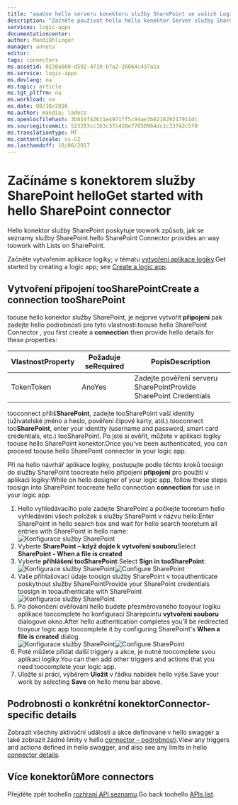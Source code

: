 ```yaml
---
title: "aaaUse hello serveru konektoru služby SharePoint ve vašich Logic Apps | Microsoft Docs"
description: "Začněte používat hello hello konektor Server služby SharePoint ve vašich Logic apps"
services: logic-apps
documentationcenter: 
author: MandiOhlinger
manager: anneta
editor: 
tags: connectors
ms.assetid: 0238a060-d592-4719-b7a2-26064c437a1a
ms.service: logic-apps
ms.devlang: na
ms.topic: article
ms.tgt_pltfrm: na
ms.workload: na
ms.date: 08/18/2016
ms.author: mandia; ladocs
ms.openlocfilehash: 3b814f42611e4971ff5c94ae3b021829217911dc
ms.sourcegitcommit: 523283cc1b3c37c428e77850964dc1c33742c5f0
ms.translationtype: MT
ms.contentlocale: cs-CZ
ms.lasthandoff: 10/06/2017
---
```

# <a name="get-started-with-hello-sharepoint-connector"></a><span data-ttu-id="15943-103">Začínáme s konektorem služby SharePoint hello</span><span class="sxs-lookup"><span data-stu-id="15943-103">Get started with hello SharePoint connector</span></span>
<span data-ttu-id="15943-104">Hello konektor služby SharePoint poskytuje toowork způsob, jak se seznamy služby SharePoint.</span><span class="sxs-lookup"><span data-stu-id="15943-104">hello SharePoint Connector provides an way toowork with Lists on SharePoint.</span></span>

<span data-ttu-id="15943-105">Začněte vytvořením aplikace logiky; v tématu [vytvoření aplikace logiky](../logic-apps/logic-apps-create-a-logic-app.md).</span><span class="sxs-lookup"><span data-stu-id="15943-105">Get started by creating a logic app; see [Create a logic app](../logic-apps/logic-apps-create-a-logic-app.md).</span></span>

## <a name="create-a-connection-toosharepoint"></a><span data-ttu-id="15943-106">Vytvoření připojení tooSharePoint</span><span class="sxs-lookup"><span data-stu-id="15943-106">Create a connection tooSharePoint</span></span>
<span data-ttu-id="15943-107">toouse hello konektor služby SharePoint, je nejprve vytvořit **připojení** pak zadejte hello podrobnosti pro tyto vlastnosti:</span><span class="sxs-lookup"><span data-stu-id="15943-107">toouse hello SharePoint Connector , you first create a **connection** then provide hello details for these properties:</span></span> 

| <span data-ttu-id="15943-108">Vlastnost</span><span class="sxs-lookup"><span data-stu-id="15943-108">Property</span></span> | <span data-ttu-id="15943-109">Požaduje se</span><span class="sxs-lookup"><span data-stu-id="15943-109">Required</span></span> | <span data-ttu-id="15943-110">Popis</span><span class="sxs-lookup"><span data-stu-id="15943-110">Description</span></span> |
| --- | --- | --- |
| <span data-ttu-id="15943-111">Token</span><span class="sxs-lookup"><span data-stu-id="15943-111">Token</span></span> |<span data-ttu-id="15943-112">Ano</span><span class="sxs-lookup"><span data-stu-id="15943-112">Yes</span></span> |<span data-ttu-id="15943-113">Zadejte pověření serveru SharePoint</span><span class="sxs-lookup"><span data-stu-id="15943-113">Provide SharePoint Credentials</span></span> |

<span data-ttu-id="15943-114">tooconnect příliš**SharePoint**, zadejte tooSharePoint vaší identity (uživatelské jméno a heslo, pověření čipové karty, atd.).</span><span class="sxs-lookup"><span data-stu-id="15943-114">tooconnect too**SharePoint**, enter your identity (username and password, smart card credentials, etc.) tooSharePoint.</span></span> <span data-ttu-id="15943-115">Po jste si ověřit, můžete v aplikaci logiky toouse hello SharePoint konektor.</span><span class="sxs-lookup"><span data-stu-id="15943-115">Once you've been authenticated, you can proceed toouse hello SharePoint connector  in your logic app.</span></span> 

<span data-ttu-id="15943-116">Při na hello návrhář aplikace logiky, postupujte podle těchto kroků toosign do služby SharePoint toocreate hello připojení **připojení** pro použití v aplikaci logiky:</span><span class="sxs-lookup"><span data-stu-id="15943-116">While on hello designer of your logic app, follow these steps toosign into SharePoint toocreate hello connection **connection** for use in your logic app:</span></span>

1. <span data-ttu-id="15943-117">Hello vyhledávacího pole zadejte SharePoint a počkejte tooreturn hello vyhledávání všech položek s služby SharePoint v názvu hello:</span><span class="sxs-lookup"><span data-stu-id="15943-117">Enter SharePoint in hello search box and wait for hello search tooreturn all entries with SharePoint in hello name:</span></span>   
   ![Konfigurace služby SharePoint][1]  
2. <span data-ttu-id="15943-119">Vyberte **SharePoint – když dojde k vytvoření souboru**</span><span class="sxs-lookup"><span data-stu-id="15943-119">Select **SharePoint - When a file is created**</span></span>   
3. <span data-ttu-id="15943-120">Vyberte **přihlášení tooSharePoint**:</span><span class="sxs-lookup"><span data-stu-id="15943-120">Select **Sign in tooSharePoint**:</span></span>   
   <span data-ttu-id="15943-121">![Konfigurace služby SharePoint][2]</span><span class="sxs-lookup"><span data-stu-id="15943-121">![Configure SharePoint][2]</span></span>    
4. <span data-ttu-id="15943-122">Vaše přihlašovací údaje toosign služby SharePoint v tooauthenticate poskytnout služby SharePoint</span><span class="sxs-lookup"><span data-stu-id="15943-122">Provide your SharePoint credentials toosign in tooauthenticate with SharePoint</span></span>   
   ![Konfigurace služby SharePoint][3]     
5. <span data-ttu-id="15943-124">Po dokončení ověřování hello budete přesměrovaného tooyour logiku aplikace toocomplete ho konfigurací Sharepointu **vytvoření souboru** dialogové okno.</span><span class="sxs-lookup"><span data-stu-id="15943-124">After hello authentication completes you'll be redirected tooyour logic app toocomplete it by configuring SharePoint's **When a file is created** dialog.</span></span>          
   <span data-ttu-id="15943-125">![Konfigurace služby SharePoint][4]</span><span class="sxs-lookup"><span data-stu-id="15943-125">![Configure SharePoint][4]</span></span>  
6. <span data-ttu-id="15943-126">Poté můžete přidat další triggery a akce, je nutné toocomplete svou aplikaci logiky.</span><span class="sxs-lookup"><span data-stu-id="15943-126">You can then add other triggers and actions that you need toocomplete your logic app.</span></span>   
7. <span data-ttu-id="15943-127">Uložte si práci, výběrem **Uložit** v řádku nabídek hello výše.</span><span class="sxs-lookup"><span data-stu-id="15943-127">Save your work by selecting **Save** on hello menu bar above.</span></span>  

## <a name="connector-specific-details"></a><span data-ttu-id="15943-128">Podrobnosti o konkrétní konektor</span><span class="sxs-lookup"><span data-stu-id="15943-128">Connector-specific details</span></span>

<span data-ttu-id="15943-129">Zobrazit všechny aktivační události a akce definované v hello swagger a také zobrazit žádné limity v hello [connector – podrobnosti](/connectors/sharepoint/).</span><span class="sxs-lookup"><span data-stu-id="15943-129">View any triggers and actions defined in hello swagger, and also see any limits in hello [connector details](/connectors/sharepoint/).</span></span>

## <a name="more-connectors"></a><span data-ttu-id="15943-130">Více konektorů</span><span class="sxs-lookup"><span data-stu-id="15943-130">More connectors</span></span>
<span data-ttu-id="15943-131">Přejděte zpět toohello [rozhraní API seznamu](apis-list.md).</span><span class="sxs-lookup"><span data-stu-id="15943-131">Go back toohello [APIs list](apis-list.md).</span></span>

[1]: ../../includes/media/connectors-create-api-sharepointonline/connectionconfig1.png  
[2]: ../../includes/media/connectors-create-api-sharepointonline/connectionconfig2.png 
[3]: ../../includes/media/connectors-create-api-sharepointonline/connectionconfig3.png
[4]: ../../includes/media/connectors-create-api-sharepointonline/connectionconfig4.png
[5]: ../../includes/media/connectors-create-api-sharepointonline/connectionconfig5.png
